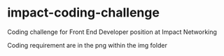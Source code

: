 # impact-coding-challenge
Coding challenge for Front End Developer position at Impact Networking


Coding requirement are in the png within the img folder
